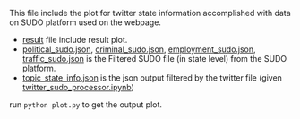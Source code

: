This file include the plot for twitter state information accomplished with data on SUDO platform used on the webpage.


- [result](/plot/twitter_sudo/results) file include result plot.
- [political_sudo.json](/plot/twitter_sudo/political_sudo.json), [criminal_sudo.json](/plot/twitter_sudo/criminal_sudo.json), [employment_sudo.json](/plot/twitter_sudo/employment_sudo.json), [traffic_sudo.json](/plot/twitter_sudo/traffic_sudo.json) is the Filtered SUDO file (in state level) from the SUDO platform.
- [topic_state_info.json](/plot/twitter_sudo/topic_state_info.json) is the json output filtered by the twitter file (given [twitter_sudo_processor.ipynb](/backend_server/backend/twitter_sudo_processor.ipynb))


run ```python plot.py``` to get the output plot.
